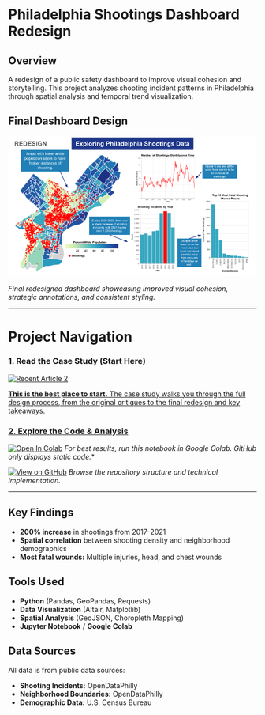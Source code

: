 # Philadelphia Shootings Dashboard Redesign

## Overview
A redesign of a public safety dashboard to improve visual cohesion and storytelling. This project analyzes shooting incident patterns in Philadelphia through spatial analysis and temporal trend visualization.

## Final Dashboard Design

![Philadelphia Shootings Dashboard](assets/final-dashboard.png)

*Final redesigned dashboard showcasing improved visual cohesion, strategic annotations, and consistent styling.*

---
# Project Navigation

### **1. Read the Case Study (Start Here)**

<a target="_blank" href="https://github-readme-medium-recent-article.vercel.app/medium/@shho8487/2"><img src="https://github-readme-medium-recent-article.vercel.app/medium/@shho8487/2" alt="Recent Article 2">  

**This is the best place to start.** The case study walks you through the full design process, from the original critiques to the final redesign and key takeaways.

### **2. Explore the Code & Analysis**
[![Open In Colab](https://colab.research.google.com/assets/colab-badge.svg)](https://colab.research.google.com/drive/1MZpa4Uy8s3HQlZ-eSwsFhy378r6_BOdt?usp=sharing)
*For best results, run this notebook in Google Colab. GitHub only displays static code.**

[![View on GitHub](https://img.shields.io/badge/View_Code_on_GitHub-181717?logo=github)](https://github.com/ho-shannon/philadelphia-shootings-dashboard)
*Browse the repository structure and technical implementation.*

---

## Key Findings
- **200% increase** in shootings from 2017-2021
- **Spatial correlation** between shooting density and neighborhood demographics
- **Most fatal wounds:** Multiple injuries, head, and chest wounds

## Tools Used
- **Python** (Pandas, GeoPandas, Requests)
- **Data Visualization** (Altair, Matplotlib)
- **Spatial Analysis** (GeoJSON, Choropleth Mapping)
- **Jupyter Notebook** / **Google Colab**

## Data Sources
All data is from public data sources:
-   **Shooting Incidents:** OpenDataPhilly
-   **Neighborhood Boundaries:** OpenDataPhilly
-   **Demographic Data:** U.S. Census Bureau
